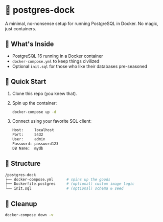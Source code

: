 # 🐘 postgres-dock

A minimal, no-nonsense setup for running PostgreSQL in Docker. No magic, just containers.

## 🧱 What's Inside

- PostgreSQL 16 running in a Docker container
- `docker-compose.yml` to keep things civilized
- Optional `init.sql` for those who like their databases pre-seasoned

## 🚀 Quick Start

1. Clone this repo (you knew that).
2. Spin up the container:

   ```bash
   docker-compose up -d 
   ```
3. Connect using your favorite SQL client:
    ```bash
    Host:     localhost
    Port:     5432
    User:     admin
    Password: password123
    DB Name:  mydb
    ```

## 📂 Structure
```bash
/postgres-dock
├── docker-compose.yml      # spins up the goods
├── Dockerfile.postgres     # (optional) custom image logic
└── init.sql                # (optional) schema & seed
```

## 🧼 Cleanup
```bash
docker-compose down -v
```
